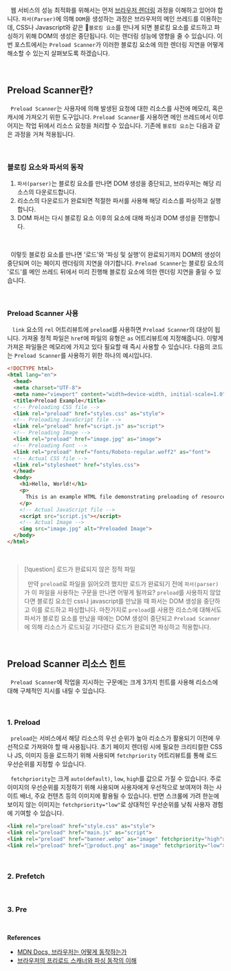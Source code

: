 
&nbsp;&nbsp;웹 서비스의 성능 최적화를 위해서는 먼저 [브라우저 렌더링](../렌더링/브라우저%20렌더링%201.md) 과정을 이해하고 있어야 합니다. `파서(Parser)`에 의해 `DOM`을 생성하는 과정은 브라우저의 메인 쓰레드를 이용하는데, CSS나 Javascript와 같은 `블로킹 요소`를 만나게 되면 블로킹 요소를 로드하고 파싱하기 위해 DOM의 생성은 중단됩니다. 이는 렌더링 성능에 영향을 줄 수 있습니다. 이번 포스트에서는 `Preload Scanner`가 이러한 블로킹 요소에 의한 렌더링 지연을 어떻게 해소할 수 있는지 살펴보도록 하겠습니다.

<br>

## Preload Scanner란?

&nbsp;&nbsp;`Preload Scanner`는 사용자에 의해 발생된 요청에 대한 리소스를 사전에 메모리, 혹은 캐시에 가져오기 위한 도구입니다. `Preload Scanner`를 사용하면 메인 쓰레드에서 이루어지는 작업 뒤에서 리소스 요청을 처리할 수 있습니다. 기존에 `블로킹 요소`는 다음과 같은 과정을 거쳐 적용됩니다.

<br>

### 블로킹 요소와 파서의 동작

1. `파서(parser)`는 블로킹 요소를 만나면 DOM 생성을 중단되고, 브라우저는 해당 리소스의 다운로드합니다.
2. 리소스의 다운로드가 완료되면 적절한 파서를 사용해 해당 리소스를 파싱하고 실행합니다.
3. DOM 파서는 다시 블로킹 요소 이후의 요소에 대해 파싱과 DOM 생성을 진행합니다.

<br>

&nbsp;&nbsp;이렇듯 블로킹 요소를 만나면 '로드'와 '파싱 및 실행'이 완료되기까지 DOM의 생성이 중단되며 이는 페이지 렌더링의 지연을 야기합니다. `Preload Scanner`는 블로킹 요소의 '로드'를 메인 쓰레드 뒤에서 미리 진행해 블로킹 요소에 의한 렌더링 지연을 줄일 수 있습니다.

<br>

### Preload Scanner 사용

&nbsp;&nbsp; `link` 요소의 `rel` 어트리뷰트에 `preload`를 사용하면 `Preload Scanner`의 대상이 됩니다. 가져올 정적 파일은 `href`에 파일의 유형은 `as` 어트리뷰트에 지정해줍니다. 이렇게 가져온 파일들은 메모리에 가지고 있다 필요할 때 즉시 사용할 수 있습니다. 다음의 코드는 `Preload Scanner`를 사용하기 위한 하나의 예시입니다.


```html
<!DOCTYPE html>  
<html lang="en">  
  <head>  
  <meta charset="UTF-8">  
  <meta name="viewport" content="width=device-width, initial-scale=1.0">  
  <title>Preload Example</title>  
  <!-- Preloading CSS file -->  
  <link rel="preload" href="styles.css" as="style">  
  <!-- Preloading JavaScript file -->  
  <link rel="preload" href="script.js" as="script">  
  <!-- Preloading Image -->  
  <link rel="preload" href="image.jpg" as="image">  
  <!-- Preloading Font -->
  <link rel="preload" href="fonts/Roboto-regular.woff2" as="font">
  <!-- Actual CSS file -->  
  <link rel="stylesheet" href="styles.css">  
  </head>  
  <body>  
    <h1>Hello, World!</h1>  
    <p>
      This is an example HTML file demonstrating preloading of resources.
    </p>  
    <!-- Actual JavaScript file -->  
    <script src="script.js"></script>  
    <!-- Actual Image -->  
    <img src="image.jpg" alt="Preloaded Image">  
  </body>  
</html>
```

<br>

>[!question] 로드가 완료되지 않은 정적 파일
>
>&nbsp;&nbsp;만약 `preload`로 파일을 읽어오려 했지만 로드가 완료되기 전에  `파서(parser)`가 이 파일을 사용하는 구문을 만나면 어떻게 될까요? `preload`를 사용하지 않았다면 블로킹 요소인 css나 javascript를 만났을 때 파서는 DOM 생성을 중단하고 이를 로드하고 파싱합니다. 마찬가지로 `preload`를 사용한 리소스에 대해서도 파서가 블로킹 요소를 만났을 때에는 DOM 생성이 중단되고 `Preload Scanner`에 의해 리소스가 로드되길 기다렸다 로드가 완료되면 파싱하고 적용합니다.

<br>

## Preload Scanner 리소스 힌트

&nbsp;&nbsp;`Preload Scanner`에 작업을 지시하는 구문에는 크게 3가지 힌트를 사용해 리소스에 대해 구체적인 지시를 내릴 수 있습니다.

<br>

### 1. Preload

&nbsp;&nbsp;`preload`는 서비스에서 해당 리소스의 우선 순위가 높아 리소스가 활용되기 이전에 우선적으로 가져와야 할 때 사용됩니다. 초기 페이지 렌더링 시에 필요한 크리티컬한 CSS나 JS, 이미지 등을 로드하기 위해 사용되며 `fetchpriority` 어트리뷰트를 통해 로드 우선순위를 지정할 수 있습니다.

&nbsp;&nbsp;`fetchpriority`는 크게 `auto(default)`, `low`, `high`를 값으로 가질 수 있습니다. 주로 이미지의 우선순위를 지정하기 위해 사용되며 사용자에게 우선적으로 보여져야 하는 사이트 배너, 주요 컨텐츠 등의 이미지에 활용될 수 있습니다. 반면 스크롤에 가려 한눈에 보이지 않는 이미지는 `fetchpriority="low"`로 상대적인 우선순위를 낮춰 사용자 경험에 기여할 수 있습니다.

```html
<link rel="preload" href="style.css" as="style">
<link rel="preload" href="main.js" as="script">
<link rel="preload" href="banner.webp" as="image" fetchpriority="high">
<link rel="preload" href="product.png" as="image" fetchpriority="low">
```

<br>

### 2. Prefetch

<br>

### 3. Pre

<br>

**References**
- [MDN Docs, 브라우저는 어떻게 동작하는가](https://developer.mozilla.org/ko/docs/Web/Performance/How_browsers_work)
- [브라우저의 프리로드 스캐너와 파싱 동작의 이해](https://yceffort.kr/2022/06/preload-scanner)